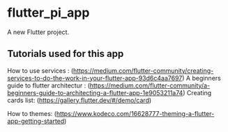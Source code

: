 # flutter_pi_app

A new Flutter project.

## Tutorials used for this app

How to use services : (https://medium.com/flutter-community/creating-services-to-do-the-work-in-your-flutter-app-93d6c4aa7697)
A beginners guide to flutter architectur : (https://medium.com/flutter-community/a-beginners-guide-to-architecting-a-flutter-app-1e9053211a74)
Creating cards list: (https://gallery.flutter.dev/#/demo/card)

How to themes: (https://www.kodeco.com/16628777-theming-a-flutter-app-getting-started)



